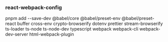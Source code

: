 ### react-webpack-config

pnpm add --save-dev @babel/core @babel/preset-env @babel/preset-react buffer cross-env crypto-browserify dotenv prettier stream-browserify ts-loader ts-node ts-node-dev typescript webpack webpack-cli webpack-dev-server html-webpack-plugin
